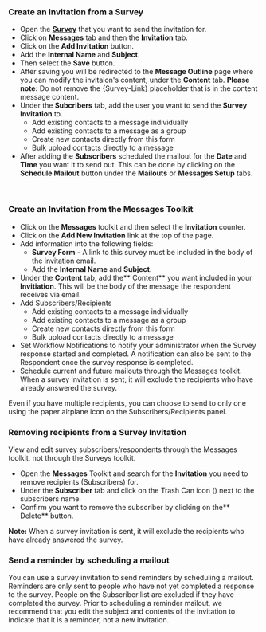 ### Create an Invitation from a Survey

* Open the [**Survey**](/ui/help/apps/portal/surveys/searching-surveys) that you want to send the invitation for.
* Click on **Messages** tab and then the **Invitation** tab.
* Click on the **Add Invitation** button.
* Add the **Internal Name** and **Subject**.
* Then select the **Save** button.
* After saving you will be redirected to the **Message Outline** page where you can modify the invitaion's content, under the **Content** tab. 
**Please note:**  Do not remove the {Survey-Link} placeholder that is in the content message content.
* Under the **Subcribers** tab, add the user you want to send the **Survey Invitation** to.
 	* Add existing contacts to a message individually
	* Add existing contacts to a message as a group
	* Create new contacts directly from this form
	* Bulk upload contacts directly to a message
* After adding the **Subscribers** scheduled the mailout for the **Date** and **Time** you want it to send out. This can be done by clicking on the **Schedule Mailout** button under the **Mailouts** or **Messages Setup** tabs.
<br>

### Create an Invitation from the Messages Toolkit

* Click on the **Messages** toolkit and then select the **Invitation** counter. 
* Click on the **Add New Invitation** link at the top of the page.
* Add information into the following fields:
	* **Survey Form** - A link to this survey must be included in the body of the invitation email.
	* Add the **Internal Name** and **Subject**.
* Under the **Content** tab, add the** Content** you want included in your **Invitiation**. This will be the body of the message the respondent receives via email.  
* Add Subscribers/Recipients
	* Add existing contacts to a message individually
	* Add existing contacts to a message as a group
	* Create new contacts directly from this form
	* Bulk upload contacts directly to a message
* Set Workflow Notifications to notify your administrator when the Survey response started and completed. A notification can also be sent to the Respondent once the survey response is completed.
* Schedule current and future mailouts through the Messages toolkit. When a survey invitation is sent, it will exclude the recipients who have already answered the survey.

Even if you have multiple recipients, you can choose to send to only one using the paper airplane icon on the Subscribers/Recipients panel.
<br>

### Removing recipients from a Survey Invitation

View and edit survey subscribers/respondents through the Messages toolkit, not through the Surveys toolkit.

* Open the **Messages** Toolkit and search for the **Invitation** you need to remove recipients (Subscribers) for.
* Under the **Subscriber** tab and click on the Trash Can icon (<i class="fas fa-trash-alt"></i>) next to the subscribers name.
* Confirm you want to remove the subscriber by clicking on the** Delete** button.

**Note:** When a survey invitation is sent, it will exclude the recipients who have already answered the survey.
<br>

### Send a reminder by scheduling a mailout

You can use a survey invitation to send reminders by scheduling a mailout. Reminders are only sent to people who have not yet completed a response to the survey. People on the Subscriber list are excluded if they have completed the survey. Prior to scheduling a reminder mailout, we recommend that you edit the subject and contents of the invitation to indicate that it is a reminder, not a new invitation.
<br>